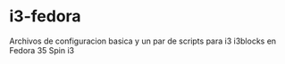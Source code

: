 # i3-fedora
Archivos de configuracion basica y un par de scripts para i3 i3blocks en Fedora 35 Spin i3
